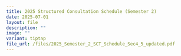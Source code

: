 ```yaml
---
title: 2025 Structured Consultation Schedule (Semester 2)
date: 2025-07-01
layout: file
description: ""
image: ""
variant: tiptap
file_url: /files/2025_Semester_2_SCT_Schedule_Sec4_5_updated.pdf
---
```

